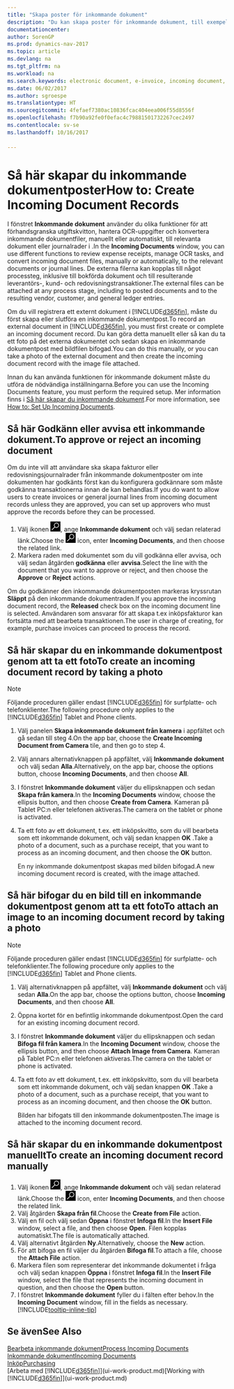 ```yaml
---
title: "Skapa poster för inkommande dokument"
description: "Du kan skapa poster för inkommande dokument, till exempel e-fakturor och hantera OCR uppgifter, e-handel och dokumentutbyte."
documentationcenter: 
author: SorenGP
ms.prod: dynamics-nav-2017
ms.topic: article
ms.devlang: na
ms.tgt_pltfrm: na
ms.workload: na
ms.search.keywords: electronic document, e-invoice, incoming document, OCR, ecommerce, document exchange, import invoice
ms.date: 06/02/2017
ms.author: sgroespe
ms.translationtype: HT
ms.sourcegitcommit: 4fefaef7380ac10836fcac404eea006f55d8556f
ms.openlocfilehash: f7b90a92fe0f0efac4c79881501732267cec2497
ms.contentlocale: sv-se
ms.lasthandoff: 10/16/2017

---
```

# <a name="how-to-create-incoming-document-records"></a><span data-ttu-id="596ee-103">Så här skapar du inkommande dokumentposter</span><span class="sxs-lookup"><span data-stu-id="596ee-103">How to: Create Incoming Document Records</span></span>
<span data-ttu-id="596ee-104">I fönstret **Inkommande dokument** använder du olika funktioner för att förhandsgranska utgiftskvitton, hantera OCR-uppgifter och konvertera inkommande dokumentfiler, manuellt eller automatiskt, till relevanta dokument eller journalrader i .</span><span class="sxs-lookup"><span data-stu-id="596ee-104">In the **Incoming Documents** window, you can use different functions to review expense receipts, manage OCR tasks, and convert incoming document files, manually or automatically, to the relevant documents or journal lines.</span></span> <span data-ttu-id="596ee-105">De externa filerna kan kopplas till något processteg, inklusive till bokförda dokument och till resulterande leverantörs-, kund- och redovisningstransaktioner.</span><span class="sxs-lookup"><span data-stu-id="596ee-105">The external files can be attached at any process stage, including to posted documents and to the resulting vendor, customer, and general ledger entries.</span></span>

<span data-ttu-id="596ee-106">Om du vill registrera ett externt dokument i [!INCLUDE[d365fin](includes/d365fin_md.md)], måste du först skapa eller slutföra en inkommande dokumentpost.</span><span class="sxs-lookup"><span data-stu-id="596ee-106">To record an external document in [!INCLUDE[d365fin](includes/d365fin_md.md)], you must first create or complete an incoming document record.</span></span> <span data-ttu-id="596ee-107">Du kan göra detta manuellt eller så kan du ta ett foto på det externa dokumentet och sedan skapa en inkommande dokumentpost med bildfilen bifogad.</span><span class="sxs-lookup"><span data-stu-id="596ee-107">You can do this manually, or you can take a photo of the external document and then create the incoming document record with the image file attached.</span></span>

<span data-ttu-id="596ee-108">Innan du kan använda funktionen för inkommande dokument måste du utföra de nödvändiga inställningarna.</span><span class="sxs-lookup"><span data-stu-id="596ee-108">Before you can use the Incoming Documents feature, you must perform the required setup.</span></span> <span data-ttu-id="596ee-109">Mer information finns i [Så här skapar du inkommande dokument](across-how-setup-income-documents.md).</span><span class="sxs-lookup"><span data-stu-id="596ee-109">For more information, see [How to: Set Up Incoming Documents](across-how-setup-income-documents.md).</span></span>

## <a name="to-approve-or-reject-an-incoming-document"></a><span data-ttu-id="596ee-110">Så här Godkänn eller avvisa ett inkommande dokument.</span><span class="sxs-lookup"><span data-stu-id="596ee-110">To approve or reject an incoming document</span></span>
<span data-ttu-id="596ee-111">Om du inte vill att användare ska skapa fakturor eller redovisningsjournalrader från inkommande dokumentposter om inte dokumenten har godkänts först kan du konfigurera godkännare som måste godkänna transaktionerna innan de kan behandlas.</span><span class="sxs-lookup"><span data-stu-id="596ee-111">If you do want to allow users to create invoices or general journal lines from incoming document records unless they are approved, you can set up approvers who must approve the records before they can be processed.</span></span>

1. <span data-ttu-id="596ee-112">Välj ikonen ![Söka efter sida eller rapport](media/ui-search/search_small.png "ikonen Söka efter sida eller rapport"), ange **Inkommande dokument** och välj sedan relaterad länk.</span><span class="sxs-lookup"><span data-stu-id="596ee-112">Choose the ![Search for Page or Report](media/ui-search/search_small.png "Search for Page or Report icon") icon, enter **Incoming Documents**, and then choose the related link.</span></span>
2. <span data-ttu-id="596ee-113">Markera raden med dokumentet som du vill godkänna eller avvisa, och välj sedan åtgärden **godkänna** eller **avvisa**.</span><span class="sxs-lookup"><span data-stu-id="596ee-113">Select the line with the document that you want to approve or reject, and then choose the **Approve** or **Reject** actions.</span></span>

<span data-ttu-id="596ee-114">Om du godkänner den inkommande dokumentposten markeras kryssrutan **Släppt** på den inkommande dokumentraden.</span><span class="sxs-lookup"><span data-stu-id="596ee-114">If you approve the incoming document record, the **Released** check box on the incoming document line is selected.</span></span> <span data-ttu-id="596ee-115">Användaren som ansvarar för att skapa t.ex inköpsfakturor kan fortsätta med att bearbeta transaktionen.</span><span class="sxs-lookup"><span data-stu-id="596ee-115">The user in charge of creating, for example, purchase invoices can proceed to process the record.</span></span>

## <a name="to-create-an-incoming-document-record-by-taking-a-photo"></a><span data-ttu-id="596ee-116">Så här skapar du en inkommande dokumentpost genom att ta ett foto</span><span class="sxs-lookup"><span data-stu-id="596ee-116">To create an incoming document record by taking a photo</span></span>
> [!NOTE]  
>   <span data-ttu-id="596ee-117">Följande proceduren gäller endast [!INCLUDE[d365fin](includes/d365fin_md.md)] för surfplatte- och telefonklienter.</span><span class="sxs-lookup"><span data-stu-id="596ee-117">The following procedure only applies to the [!INCLUDE[d365fin](includes/d365fin_md.md)] Tablet and Phone clients.</span></span>

1. <span data-ttu-id="596ee-118">Välj panelen **Skapa inkommande dokument från kamera** i appfältet och gå sedan till steg 4.</span><span class="sxs-lookup"><span data-stu-id="596ee-118">On the app bar, choose the **Create Incoming Document from Camera** tile, and then go to step 4.</span></span>
2. <span data-ttu-id="596ee-119">Välj annars alternativknappen på appfältet, välj **Inkommande dokument** och välj sedan **Alla**.</span><span class="sxs-lookup"><span data-stu-id="596ee-119">Alternatively, on the app bar, choose the options button, choose **Incoming Documents**, and then choose **All**.</span></span>
3. <span data-ttu-id="596ee-120">I fönstret **Inkommande dokument** väljer du ellipsknappen och sedan **Skapa från kamera**.</span><span class="sxs-lookup"><span data-stu-id="596ee-120">In the **Incoming Documents** window, choose the ellipsis button, and then choose **Create from Camera**.</span></span> <span data-ttu-id="596ee-121">Kameran på Tablet PC:n eller telefonen aktiveras.</span><span class="sxs-lookup"><span data-stu-id="596ee-121">The camera on the tablet or phone is activated.</span></span>
4. <span data-ttu-id="596ee-122">Ta ett foto av ett dokument, t.ex. ett inköpskvitto, som du vill bearbeta som ett inkommande dokument, och välj sedan knappen **OK** .</span><span class="sxs-lookup"><span data-stu-id="596ee-122">Take a photo of a document, such as a purchase receipt, that you want to process as an incoming document, and then choose the **OK** button.</span></span>

    <span data-ttu-id="596ee-123">En ny inkommande dokumentpost skapas med bilden bifogad.</span><span class="sxs-lookup"><span data-stu-id="596ee-123">A new incoming document record is created, with the image attached.</span></span>

## <a name="to-attach-an-image-to-an-incoming-document-record-by-taking-a-photo"></a><span data-ttu-id="596ee-124">Så här bifogar du en bild till en inkommande dokumentpost genom att ta ett foto</span><span class="sxs-lookup"><span data-stu-id="596ee-124">To attach an image to an incoming document record by taking a photo</span></span>
> [!NOTE]  
>   <span data-ttu-id="596ee-125">Följande proceduren gäller endast [!INCLUDE[d365fin](includes/d365fin_md.md)] för surfplatte- och telefonklienter.</span><span class="sxs-lookup"><span data-stu-id="596ee-125">The following procedure only applies to the [!INCLUDE[d365fin](includes/d365fin_md.md)] Tablet and Phone clients.</span></span>

1. <span data-ttu-id="596ee-126">Välj alternativknappen på appfältet, välj **Inkommande dokument** och välj sedan **Alla**.</span><span class="sxs-lookup"><span data-stu-id="596ee-126">On the app bar, choose the options button, choose **Incoming Documents**, and then choose **All**.</span></span>
2. <span data-ttu-id="596ee-127">Öppna kortet för en befintlig inkommande dokumentpost.</span><span class="sxs-lookup"><span data-stu-id="596ee-127">Open the card for an existing incoming document record.</span></span>
3. <span data-ttu-id="596ee-128">I fönstret **Inkommande dokument** väljer du ellipsknappen och sedan **Bifoga fil från kamera**.</span><span class="sxs-lookup"><span data-stu-id="596ee-128">In the **Incoming Document** window, choose the ellipsis button, and then choose **Attach Image from Camera**.</span></span> <span data-ttu-id="596ee-129">Kameran på Tablet PC:n eller telefonen aktiveras.</span><span class="sxs-lookup"><span data-stu-id="596ee-129">The camera on the tablet or phone is activated.</span></span>
4. <span data-ttu-id="596ee-130">Ta ett foto av ett dokument, t.ex. ett inköpskvitto, som du vill bearbeta som ett inkommande dokument, och välj sedan knappen **OK** .</span><span class="sxs-lookup"><span data-stu-id="596ee-130">Take a photo of a document, such as a purchase receipt, that you want to process as an incoming document, and then choose the **OK** button.</span></span>

    <span data-ttu-id="596ee-131">Bilden har bifogats till den inkommande dokumentposten.</span><span class="sxs-lookup"><span data-stu-id="596ee-131">The image is attached to the incoming document record.</span></span>

## <a name="to-create-an-incoming-document-record-manually"></a><span data-ttu-id="596ee-132">Så här skapar du en inkommande dokumentpost manuellt</span><span class="sxs-lookup"><span data-stu-id="596ee-132">To create an incoming document record manually</span></span>
1. <span data-ttu-id="596ee-133">Välj ikonen ![Söka efter sida eller rapport](media/ui-search/search_small.png "ikonen Söka efter sida eller rapport"), ange **Inkommande dokument** och välj sedan relaterad länk.</span><span class="sxs-lookup"><span data-stu-id="596ee-133">Choose the ![Search for Page or Report](media/ui-search/search_small.png "Search for Page or Report icon") icon, enter **Incoming Documents**, and then choose the related link.</span></span>
2. <span data-ttu-id="596ee-134">Välj åtgärden **Skapa från fil**.</span><span class="sxs-lookup"><span data-stu-id="596ee-134">Choose the **Create from File** action.</span></span>  
3. <span data-ttu-id="596ee-135">Välj en fil och välj sedan **Öppna** i fönstret **Infoga fil**.</span><span class="sxs-lookup"><span data-stu-id="596ee-135">In the **Insert File** window, select a file, and then choose **Open**.</span></span> <span data-ttu-id="596ee-136">Filen kopplas automatiskt.</span><span class="sxs-lookup"><span data-stu-id="596ee-136">The file is automatically attached.</span></span>
4. <span data-ttu-id="596ee-137">Välj alternativt åtgärden **Ny**.</span><span class="sxs-lookup"><span data-stu-id="596ee-137">Alternatively, choose the **New** action.</span></span>
5. <span data-ttu-id="596ee-138">För att bifoga en fil väljer du åtgärden **Bifoga fil**.</span><span class="sxs-lookup"><span data-stu-id="596ee-138">To attach a file, choose the **Attach File** action.</span></span>
6. <span data-ttu-id="596ee-139">Markera filen som representerar det inkommande dokumentet i fråga och välj sedan knappen **Öppna** i fönstret **Infoga fil**.</span><span class="sxs-lookup"><span data-stu-id="596ee-139">In the **Insert File** window, select the file that represents the incoming document in question, and then choose the **Open** button.</span></span>
7. <span data-ttu-id="596ee-140">I fönstret **Inkommande dokument** fyller du i fälten efter behov.</span><span class="sxs-lookup"><span data-stu-id="596ee-140">In the **Incoming Document** window, fill in the fields as necessary.</span></span> [!INCLUDE[tooltip-inline-tip](includes/tooltip-inline-tip_md.md)]

## <a name="see-also"></a><span data-ttu-id="596ee-141">Se även</span><span class="sxs-lookup"><span data-stu-id="596ee-141">See Also</span></span>
[<span data-ttu-id="596ee-142">Bearbeta inkommande dokument</span><span class="sxs-lookup"><span data-stu-id="596ee-142">Process Incoming Documents</span></span>](across-process-income-documents.md)  
[<span data-ttu-id="596ee-143">Inkommande dokument</span><span class="sxs-lookup"><span data-stu-id="596ee-143">Incoming Documents</span></span>](across-income-documents.md)  
[<span data-ttu-id="596ee-144">Inköp</span><span class="sxs-lookup"><span data-stu-id="596ee-144">Purchasing</span></span>](purchasing-manage-purchasing.md)  
<span data-ttu-id="596ee-145">[Arbeta med [!INCLUDE[d365fin](includes/d365fin_md.md)]](ui-work-product.md)</span><span class="sxs-lookup"><span data-stu-id="596ee-145">[Working with [!INCLUDE[d365fin](includes/d365fin_md.md)]](ui-work-product.md)</span></span>

